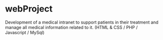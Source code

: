 webProject
==========

Development of a medical intranet to support patients in their treatment and manage all medical information related to it. (HTML &amp; CSS / PHP / Javascript / MySql)

